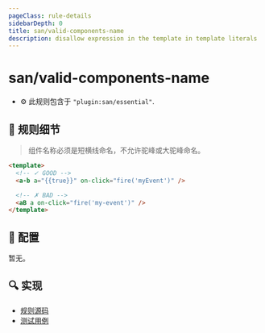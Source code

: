 ```yaml
---
pageClass: rule-details
sidebarDepth: 0
title: san/valid-components-name
description: disallow expression in the template in template literals
---
```

# san/valid-components-name
- :gear: 此规则包含于 `"plugin:san/essential"`.

## :book: 规则细节
> 组件名称必须是短横线命名，不允许驼峰或大驼峰命名。

<eslint-code-block :rules="{'san/valid-components-name': ['error']}">

```html
<template>
  <!-- ✓ GOOD -->
  <a-b a="{{true}}" on-click="fire('myEvent')" />

  <!-- ✗ BAD -->
  <aB a on-click="fire('my-event')" />
</template>
```

</eslint-code-block>

## :wrench: 配置
暂无。

## :mag: 实现

- [规则源码](https://github.com/ecomfe/eslint-plugin-san/blob/main/lib/rules/valid-components-name.js)
- [测试用例](https://github.com/ecomfe/eslint-plugin-san/tree/main/__tests__/lib/rules/valid-components-name.test.js)
